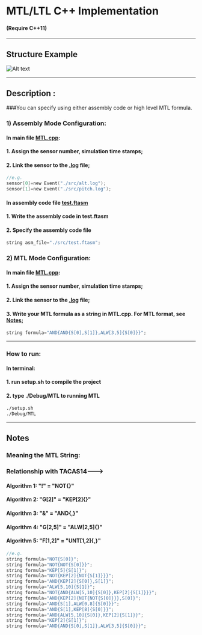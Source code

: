 
# MTL/LTL C++ Implementation
#### (Require C++11)
---
## Structure Example
![Alt text](https://github.com/LTL-AERO/SystemHealthManagement/tree/master/R2U2/R2U2-SW/MTL/README/structure.bmp?raw=true "Object Connection Structure")

---
## Description :
###You can specify using either assembly code or high level MTL formula.
### 1) Assembly Mode Configuration: 
#### In main file [**MTL.cpp**](https://github.com/LTL-AERO/SystemHealthManagement/tree/master/R2U2/R2U2-SW/MTL/src/MTL.cpp):
#### 1. Assign the sensor number, simulation time stamps;
#### 2. Link the sensor to the [.log](https://github.com/LTL-AERO/SystemHealthManagement/tree/master/R2U2/R2U2-SW/MTL/src/alt.log) file;
```c
//e.g.
sensor[0]=new Event("./src/alt.log");
sensor[1]=new Event("./src/pitch.log");
```
#### In assembly code file [**test.ftasm**](https://github.com/LTL-AERO/SystemHealthManagement/tree/master/R2U2/R2U2-SW/MTL/src/test.ftasm)
#### 1. Write the assembly code in test.ftasm
#### 2. Specify the assembly code file
```c
string asm_file="./src/test.ftasm";
```

### 2) MTL Mode Configuration: 
#### In main file [**MTL.cpp**](https://github.com/LTL-AERO/SystemHealthManagement/tree/master/R2U2/R2U2-SW/MTL/src/MTL.cpp):
#### 1. Assign the sensor number, simulation time stamps;
#### 2. Link the sensor to the [.log](https://github.com/LTL-AERO/SystemHealthManagement/tree/master/R2U2/R2U2-SW/MTL/src/alt.log) file;
#### 3. Write your MTL formula as a string in **MTL.cpp**. For MTL format, see [Notes](#notes);
```c
string formula="AND{AND{S[0],S[1]},ALW[3,5]{S[0]}}";
```
---
### How to run:
#### In terminal:
#### 1. run setup.sh to compile the project
#### 2. type ./Debug/MTL to running MTL
```bash
./setup.sh
./Debug/MTL
```
---
## Notes
### Meaning the MTL String:
### Relationship with TACAS14--->
#### Algorithm 1: "!" = "NOT{}"
#### Algorithm 2: "G[2]" = "KEP[2]{}"
#### Algorithm 3: "&" = "AND{,}"
#### Algorithm 4: "G[2,5]" = "ALW[2,5]{}"
#### Algorithm 5: "F[1,2]" = "UNT[1,2]{,}"
```c
//e.g.
string formula="NOT{S[0]}";
string formula="NOT{NOT{S[0]}}";
string formula="KEP[5]{S[1]}";
string formula="NOT{KEP[2]{NOT{S[1]}}}";
string formula="AND{KEP[2]{S[0]},S[1]}";
string formula="ALW[5,10]{S[1]}";
string formula="NOT{AND{ALW[5,10]{S[0]},KEP[2]{S[1]}}}";
string formula="AND{KEP[2]{NOT{NOT{S[0]}}},S[0]}";
string formula="AND{S[1],ALW[0,8]{S[0]}}";
string formula="AND{S[1],KEP[8]{S[0]}}";
string formula="AND{ALW[5,10]{S[0]},KEP[2]{S[1]}}";
string formula="KEP[2]{S[1]}";
string formula="AND{AND{S[0],S[1]},ALW[3,5]{S[0]}}";
```